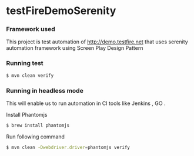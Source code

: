# testFireDemoSerenity

### Framework used
This project is test automation of http://demo.testfire.net that uses serenity automation framework using Screen Play Design Pattern

### Running test
```sh
$ mvn clean verify
```

### Running in headless mode
This will enable us to run automation in CI tools like Jenkins , GO .

Install Phantomjs
```sh
$ brew install phantomjs
```

Run following command
```sh
$ mvn clean -Dwebdriver.driver=phantomjs verify
```

